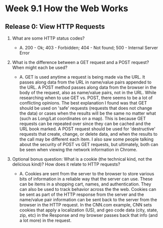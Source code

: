 # Week 9.1 How the Web Works

## Release 0: View HTTP Requests

1. What are some HTTP status codes?
    * A. 200 - Ok; 403 - Forbidden; 404 - Not found; 500 - Internal Server Error

2. What is the difference between a GET request and a POST request? When might each be used?
    * A. GET is used anytime a request is being made via the URL. It passes along data from the URL in name/value pairs appended to the URL. A POST method passes along data from the browser in the body of the request, also as name/value pairs, not in the URL. While researching when to use GET vs. POST, there seems to be a lot of conflicting opinions. The best explanation I found was that GET should be used on 'safe' requests (requests that does not change the data) or cases when the results will be the same no matter what (such as Long/Lat coordinates on a map). This is because GET requests can be repeated over since they can be cached and the URL book marked. A POST request should be used for 'destructive' requests that create, change, or delete data, and when the results to the call may be different each item. I also saw some people talking about the security of POST vs GET requests, but ultimately, both can be seen when viewing the network information in Chrome. 

3. Optional bonus question: What is a cookie (the technical kind, not the delicious kind)? How does it relate to HTTP requests?
    * A. Cookies are sent from the server to the browser to store various bits of information in a reliable way that the server can use. These can be items in a shopping cart, names, and authentication. They can also be used to track behavior across the the web. Cookies can be sent as part of the HTTP response from the server and the name/value pair information can be sent back to the server from the browser in the HTTP request. In the CNN.com example, CNN sets cookies that apply a localization (US), and geo code data (city, state, zip, etc) in the Response and my browser passes back that info (and a lot more) in the request.
